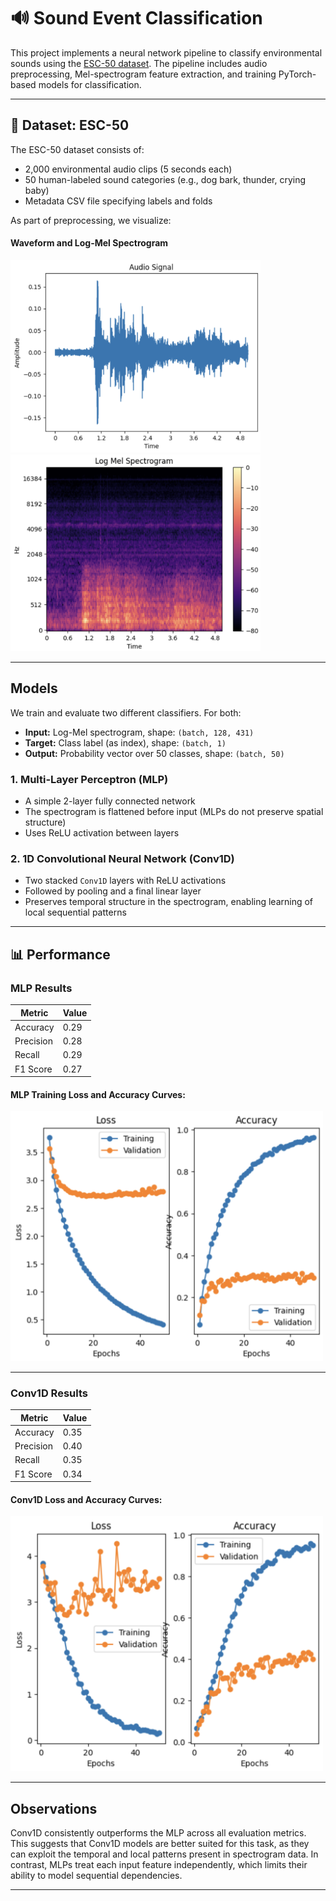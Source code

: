 # 🔊 Sound Event Classification

This project implements a neural network pipeline to classify environmental sounds using the [ESC-50 dataset](https://github.com/karolpiczak/ESC-50). The pipeline includes audio preprocessing, Mel-spectrogram feature extraction, and training PyTorch-based models for classification.

---

## 📁 Dataset: ESC-50

The ESC-50 dataset consists of:

- 2,000 environmental audio clips (5 seconds each)
- 50 human-labeled sound categories (e.g., dog bark, thunder, crying baby)
- Metadata CSV file specifying labels and folds

As part of preprocessing, we visualize:
<h4>Waveform and Log-Mel Spectrogram</h4>
<p float="left">
  <img src="img/1.png" width="400" style="margin-right:10px;"/>
  <img src="img/2.png" width="400"/>
</p>

---

## Models

We train and evaluate two different classifiers. For both:

- **Input:** Log-Mel spectrogram, shape: `(batch, 128, 431)`  
- **Target:** Class label (as index), shape: `(batch, 1)`  
- **Output:** Probability vector over 50 classes, shape: `(batch, 50)`

### 1. Multi-Layer Perceptron (MLP)

- A simple 2-layer fully connected network  
- The spectrogram is flattened before input (MLPs do not preserve spatial structure)  
- Uses ReLU activation between layers

### 2. 1D Convolutional Neural Network (Conv1D)

- Two stacked `Conv1D` layers with ReLU activations  
- Followed by pooling and a final linear layer  
- Preserves temporal structure in the spectrogram, enabling learning of local sequential patterns

---

## 📊 Performance

### MLP Results

| Metric    | Value |
|-----------|-------|
| Accuracy  | 0.29  |
| Precision | 0.28  |
| Recall    | 0.29  |
| F1 Score  | 0.27  |


<h4>MLP Training Loss and Accuracy Curves:</h4>
<img src="img/3.png" width="500"/>

---

### Conv1D Results

| Metric    | Value |
|-----------|-------|
| Accuracy  | 0.35  |
| Precision | 0.40  |
| Recall    | 0.35  |
| F1 Score  | 0.34  |

<h4>Conv1D Loss and Accuracy Curves:</h4>
<img src="img/4.png" width="500"/>

---

## Observations

Conv1D consistently outperforms the MLP across all evaluation metrics. This suggests that Conv1D models are better suited for this task, as they can exploit the temporal and local patterns present in spectrogram data. In contrast, MLPs treat each input feature independently, which limits their ability to model sequential dependencies.

---

